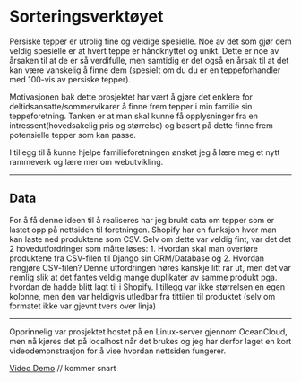 # Sorteringsverktøyet
Persiske tepper er utrolig fine og veldige spesielle. Noe av det som gjør dem veldig spesielle er at hvert teppe er håndknyttet og unikt. Dette er noe av årsaken til at de er så verdifulle, men samtidig er det også en årsak til at det kan være vanskelig å finne dem (spesielt om du du er en teppeforhandler med 100-vis av persiske tepper). 

Motivasjonen bak dette prosjektet har vært å gjøre det enklere for deltidsansatte/sommervikarer å finne frem tepper i min familie sin teppeforetning. Tanken er at man skal kunne få opplysninger fra en intressent(hovedsakelig pris og størrelse) og basert på dette finne frem potensielle tepper som kan passe.

I tillegg til å kunne hjelpe familieforetningen ønsket jeg å lære meg et nytt rammeverk og lære mer om webutvikling. 


---

## Data

For å få denne ideen til å realiseres har jeg brukt data om tepper som er lastet opp på nettsiden til foretningen. Shopify har en funksjon hvor man kan laste ned produktene som CSV. Selv om dette var veldig fint, var det det 2 hovedutfordringer som måtte løses: 1. Hvordan skal man overføre produktene fra CSV-filen til Django sin ORM/Database og 2. Hvordan rengjøre CSV-filen? Denne utfordringen høres kanskje litt rar ut, men det var nemlig slik at det fantes veldig mange duplikater av samme produkt pga. hvordan de hadde blitt lagt til i Shopify. I tillegg var ikke størrelsen en egen kolonne, men den var heldigvis utledbar fra tittilen til produktet (selv om formatet ikke var gjevnt tvers over linja)

---

Opprinnelig var prosjektet hostet på en Linux-server gjennom OceanCloud, men nå kjøres det på localhost når det brukes og jeg har derfor laget en kort videodemonstrasjon for å vise hvordan nettsiden fungerer.

[Video Demo](youtube.com) // kommer snart



